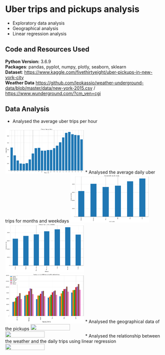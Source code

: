 # Uber trips and pickups analysis
* Exploratory data analysis
* Geographical analysis
* Linear regression analysis

## Code and Resources Used
**Python Version:** 3.6.9  
**Packages**: pandas, pyplot, numpy, plotly, seaborn, sklearn  
**Dataset**: https://www.kaggle.com/fivethirtyeight/uber-pickups-in-new-york-city   
**Weather Data** https://github.com/leokassio/weather-underground-data/blob/master/data/new-york-2015.csv / https://www.wunderground.com/?cm_ven=cgi  

## Data Analysis
* Analysed the average uber trips per hour
<img src="https://raw.githubusercontent.com/timstracke/uber_trips_analysis/main/pictures/uber_hour_trips.png" width=50% height=50%>
* Analysed the average daily uber trips for months and weekdays  
<img src="https://raw.githubusercontent.com/timstracke/uber_trips_analysis/main/pictures/uber_month_trips.png" width=50% height=50%>
<img src="https://raw.githubusercontent.com/timstracke/uber_trips_analysis/main/pictures/uber_weekday_trips.png" width=50% height=50%>
<img src="https://raw.githubusercontent.com/timstracke/uber_trips_analysis/main/pictures/uber_month_weekday_trips.png" width=50% height=50%>
* Analysed the geographical data of the pickups  
<img src="" width=50% height=50%>
<img src="" width=50% height=50%>
* Analysed the relationship between the weather and the daily trips using linear regression  
<img src="" width=50% height=50%>
